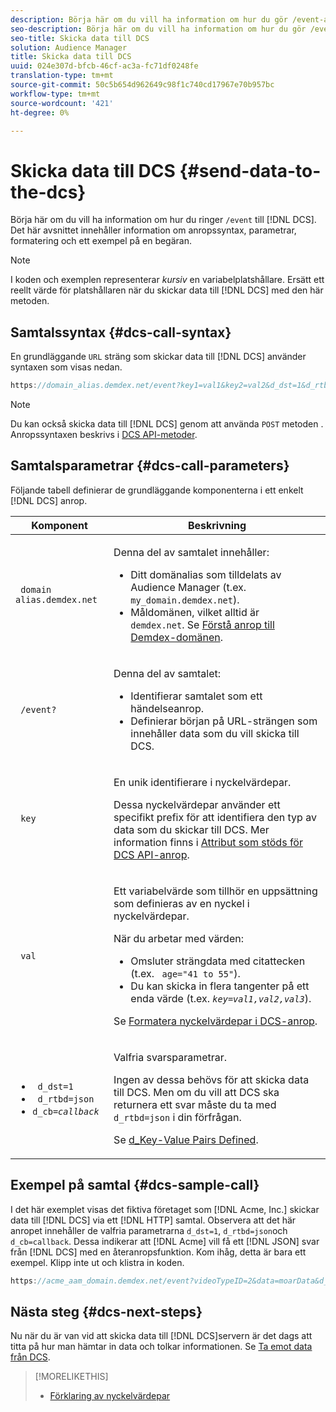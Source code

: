 ```yaml
---
description: Börja här om du vill ha information om hur du gör /event-anrop till DCS. Det här avsnittet innehåller information om anropssyntax, parametrar, formatering och ett exempel på en begäran.
seo-description: Börja här om du vill ha information om hur du gör /event-anrop till DCS. Det här avsnittet innehåller information om anropssyntax, parametrar, formatering och ett exempel på en begäran.
seo-title: Skicka data till DCS
solution: Audience Manager
title: Skicka data till DCS
uuid: 024e307d-bfcb-46cf-ac3a-fc71df0248fe
translation-type: tm+mt
source-git-commit: 50c5b654d962649c98f1c740cd17967e70b957bc
workflow-type: tm+mt
source-wordcount: '421'
ht-degree: 0%

---
```



# Skicka data till DCS {#send-data-to-the-dcs}

Börja här om du vill ha information om hur du ringer `/event` till [!DNL DCS]. Det här avsnittet innehåller information om anropssyntax, parametrar, formatering och ett exempel på en begäran.

>[!NOTE]
>
>I koden och exemplen representerar *kursiv* en variabelplatshållare. Ersätt ett reellt värde för platshållaren när du skickar data till [!DNL DCS] med den här metoden.

## Samtalssyntax {#dcs-call-syntax}

En grundläggande `URL` sträng som skickar data till [!DNL DCS] använder syntaxen som visas nedan.

```js
https://domain_alias.demdex.net/event?key1=val1&key2=val2&d_dst=1&d_rtbd=json&d_cb=callback
```

>[!NOTE]
>
>Du kan också skicka data till [!DNL DCS] genom att använda `POST` metoden . Anropssyntaxen beskrivs i [DCS API-metoder](../../../api/dcs-intro/dcs-api-reference/dcs-api-methods.md).

## Samtalsparametrar {#dcs-call-parameters}

Följande tabell definierar de grundläggande komponenterna i ett enkelt [!DNL DCS] anrop.

<table id="table_5F6A5B324EB848168543386516FBF384"> 
 <thead> 
  <tr> 
   <th colname="col1" class="entry"> Komponent </th> 
   <th colname="col2" class="entry"> Beskrivning </th> 
  </tr> 
 </thead>
 <tbody> 
  <tr> 
   <td colname="col1"> <p> <code> domain alias.demdex.net</code> </p> </td> 
   <td colname="col2"> <p>Denna del av samtalet innehåller: </p> <p> 
     <ul id="ul_3EDA9C7BA6794D06BCB07A75A9BD2372"> 
      <li id="li_74624CA78D6F4536A8164AE1FA1DECB9">Ditt domänalias som tilldelats av <span class="keyword"> Audience Manager</span> (t.ex. <code> my_domain.demdex.net</code>). </li> 
      <li id="li_08ABE91CA247403AA480B3FB4BEF83BA">Måldomänen, vilket alltid är <code> demdex.net</code>. Se <a href="../../../reference/demdex-calls.md"> Förstå anrop till Demdex-domänen</a>. </li> 
     </ul> </p> </td> 
  </tr> 
  <tr> 
   <td colname="col1"> <p> <code> /event?</code> </p> </td> 
   <td colname="col2"> <p>Denna del av samtalet: </p> <p> 
     <ul id="ul_6332444A305A4F12A7CBE471CA508516"> 
      <li id="li_1C5C111B2B0E4621B3FC0C20D6516041">Identifierar samtalet som ett händelseanrop. </li> 
      <li id="li_DBCE9B1C70604A629ECD7AC0A9052198">Definierar början på URL-strängen som innehåller data som du vill skicka till <span class="wintitle"> DCS</span>. </li> 
     </ul> </p> </td> 
  </tr> 
  <tr> 
   <td colname="col1"> <p> <code> key</code> </p> </td> 
   <td colname="col2"> <p>En unik identifierare i nyckelvärdepar. </p> <p>Dessa nyckelvärdepar använder ett specifikt prefix för att identifiera den typ av data som du skickar till <span class="wintitle"> DCS</span>. Mer information finns i <a href="../../../api/dcs-intro/dcs-api-reference/dcs-keys.md"> Attribut som stöds för DCS API-anrop</a>. </p> </td> 
  </tr> 
  <tr> 
   <td colname="col1"> <p> <code> val</code> </p> </td> 
   <td colname="col2"> <p>Ett variabelvärde som tillhör en uppsättning som definieras av en nyckel i nyckelvärdepar. </p> <p>När du arbetar med värden: </p> <p> 
     <ul id="ul_624DC78759F74AD8920220058E54E083"> 
      <li id="li_091E5B4820EC4A93B775433E428E74AB">Omsluter strängdata med citattecken (t.ex. <code> age="41 to 55"</code>). </li> 
      <li id="li_C558E3BA6EE34413BBBB962D4CD0D10E">Du kan skicka in flera tangenter på ett enda värde (t.ex. <i><code>key</i>=<i>val1,val2,val3</i></code></i>). </li> 
     </ul> </p> <p>Se <a href="../../../api/dcs-intro/dcs-api-reference/dcs-key-format.md"> Formatera nyckelvärdepar i DCS-anrop</a>. </p> </td>
  </tr> 
  <tr> 
   <td colname="col1"> <p> 
     <ul id="ul_36E2C1A0538D4D2C94DFC1335720A524"> 
      <li id="li_8902EED431CE4F0189A94868FA52DB1F"> <code> d_dst=1</code> </li> 
      <li id="li_4B6B29499D444E31808DE0A9AA0442D0"> <code> d_rtbd=json</code> </li> 
      <li id="li_3430CD0438604B83BE6437E6EC480816"> <code>d_cb=<i>callback</i></code> </li>
     </ul> </p> </td> 
   <td colname="col2"> <p>Valfria svarsparametrar. </p> <p> Ingen av dessa behövs för att skicka data till <span class="wintitle"> DCS</span>. Men om du vill att <span class="wintitle"> DCS</span> ska returnera ett svar måste du ta med <code> d_rtbd=json</code> i din förfrågan. </p> <p>Se <a href="../../../api/dcs-intro/dcs-api-reference/dcs-keys.md#d-attributes"> d_Key-Value Pairs Defined</a>. </p> </td> 
  </tr>
 </tbody>
</table>

## Exempel på samtal {#dcs-sample-call}

I det här exemplet visas det fiktiva företaget som [!DNL Acme, Inc.] skickar data till [!DNL DCS] via ett [!DNL HTTP] samtal. Observera att det här anropet innehåller de valfria parametrarna `d_dst=1`, `d_rtbd=json`och `d_cb=callback`. Dessa indikerar att [!DNL Acme] vill få ett [!DNL JSON] svar från [!DNL DCS] med en återanropsfunktion. Kom ihåg, detta är bara ett exempel. Klipp inte ut och klistra in koden.

```js
https://acme_aam_domain.demdex.net/event?videoTypeID=2&data=moarData&d_dst=1&d_rtbd=json&d_cb=acme_callback
```

## Nästa steg {#dcs-next-steps}

Nu när du är van vid att skicka data till [!DNL DCS]servern är det dags att titta på hur man hämtar in data och tolkar informationen. Se [Ta emot data från DCS](../../../api/dcs-intro/dcs-event-calls/dcs-url-receive.md).

>[!MORELIKETHIS]
>
>* [Förklaring av nyckelvärdepar](../../../reference/key-value-pairs-explained.md)

